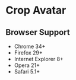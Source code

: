 # Crop Avatar

## Browser Support

- Chrome 34+
- Firefox 29+
- Internet Explorer 8+
- Opera 21+
- Safari 5.1+
